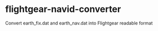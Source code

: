 # flightgear-navid-converter
Convert earth_fix.dat and earth_nav.dat into Flightgear readable format
